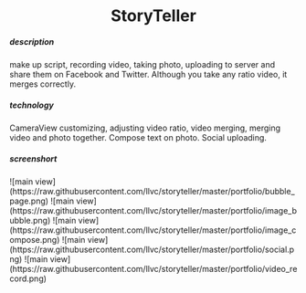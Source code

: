 <h1 align="center">StoryTeller</h1>
<h5>description</h5>
make up script, recording video, taking photo, uploading to server and share them on Facebook and Twitter.
Although you take any ratio video, it merges correctly.
<h5>technology</h5>
CameraView customizing, adjusting video ratio, video merging, merging video and photo together.
Compose text on photo.
Social uploading.
<h5>screenshort</h5>
![main view](https://raw.githubusercontent.com/llvc/storyteller/master/portfolio/bubble_page.png)
![main view](https://raw.githubusercontent.com/llvc/storyteller/master/portfolio/image_bubble.png)
![main view](https://raw.githubusercontent.com/llvc/storyteller/master/portfolio/image_compose.png)
![main view](https://raw.githubusercontent.com/llvc/storyteller/master/portfolio/social.png)
![main view](https://raw.githubusercontent.com/llvc/storyteller/master/portfolio/video_record.png)

